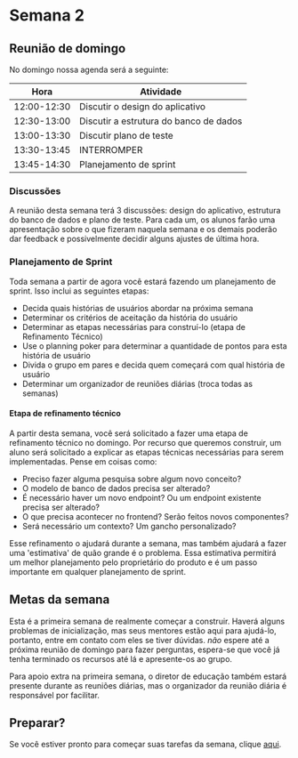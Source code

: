 # Semana 2

## Reunião de domingo

No domingo nossa agenda será a seguinte:

| Hora | Atividade |
| ----------- | -------------------------- |
| 12:00-12:30 | Discutir o design do aplicativo |
| 12:30-13:00 | Discutir a estrutura do banco de dados |
| 13:00-13:30 | Discutir plano de teste |
| 13:30-13:45 | INTERROMPER |
| 13:45-14:30 | Planejamento de sprint |

### Discussões

A reunião desta semana terá 3 discussões: design do aplicativo, estrutura do banco de dados e plano de teste. Para cada um, os alunos farão uma apresentação sobre o que fizeram naquela semana e os demais poderão dar feedback e possivelmente decidir alguns ajustes de última hora.

### Planejamento de Sprint

Toda semana a partir de agora você estará fazendo um planejamento de sprint. Isso inclui as seguintes etapas:

- Decida quais histórias de usuários abordar na próxima semana
- Determinar os critérios de aceitação da história do usuário
- Determinar as etapas necessárias para construí-lo (etapa de Refinamento Técnico)
- Use o planning poker para determinar a quantidade de pontos para esta história de usuário
- Divida o grupo em pares e decida quem começará com qual história de usuário
- Determinar um organizador de reuniões diárias (troca todas as semanas)

#### Etapa de refinamento técnico

A partir desta semana, você será solicitado a fazer uma etapa de refinamento técnico no domingo. Por recurso que queremos construir, um aluno será solicitado a explicar as etapas técnicas necessárias para serem implementadas. Pense em coisas como:

- Preciso fazer alguma pesquisa sobre algum novo conceito?
- O modelo de banco de dados precisa ser alterado?
- É necessário haver um novo endpoint? Ou um endpoint existente precisa ser alterado?
- O que precisa acontecer no frontend? Serão feitos novos componentes?
- Será necessário um contexto? Um gancho personalizado?

Esse refinamento o ajudará durante a semana, mas também ajudará a fazer uma 'estimativa' de quão grande é o problema. Essa estimativa permitirá um melhor planejamento pelo proprietário do produto e é um passo importante em qualquer planejamento de sprint.

## Metas da semana

Esta é a primeira semana de realmente começar a construir. Haverá alguns problemas de inicialização, mas seus mentores estão aqui para ajudá-lo, portanto, entre em contato com eles se tiver dúvidas. _não_ espere até a próxima reunião de domingo para fazer perguntas, espera-se que você já tenha terminado os recursos até lá e apresente-os ao grupo.

Para apoio extra na primeira semana, o diretor de educação também estará presente durante as reuniões diárias, mas o organizador da reunião diária é responsável por facilitar.

## Preparar?

Se você estiver pronto para começar suas tarefas da semana, clique [aqui](./MAKEME.md).

